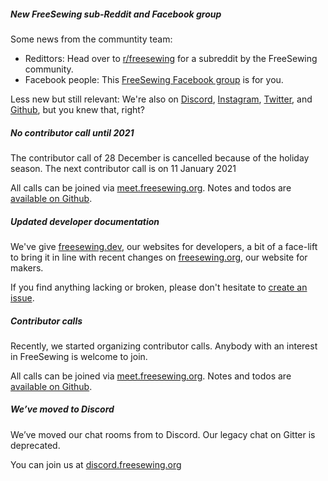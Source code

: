 ##### New FreeSewing sub-Reddit and Facebook group

Some news from the communtity team:

 - Redittors: Head over to [r/freesewing](redditors) for a subreddit by the FreeSewing community.
 - Facebook people: This [FreeSewing Facebook group](https://www.facebook.com/groups/627769821272714/) is for you.

Less new but still relevant: We're also on 
[Discord](https://discord.freesewing.org), 
[Instagram](https://instagram.com/freesewing_org), 
[Twitter](https://twitter.com/freesewing_org), 
and [Github](https://github.com/freesewing), 
but you knew that, right?


##### No contributor call until 2021

The contributor call of 28 December is cancelled because of the holiday season.
The next contributor call is on 11 January 2021

All calls can be joined via [meet.freesewing.org](https://meet.freesewing.org/). 
Notes and todos are [available on Github](https://github.com/freesewing/freesewing/issues?q=is%3Aissue+is%3Aopen+label%3Afscc).

##### Updated developer documentation

We've give [freesewing.dev](https://freesewing.dev/), our websites for
developers, a bit of a face-lift to bring it in line with recent changes
on [freesewing.org](https://freesewing.org/), our website for makers.

If you find anything lacking or broken, please don't hesitate
to [create an issue](https://github.com/freesewing/freesewing/issues/new).

##### Contributor calls

Recently, we started organizing contributor calls. 
Anybody with an interest in FreeSewing is welcome to join.

All calls can be joined via [meet.freesewing.org](https://meet.freesewing.org/). 
Notes and todos are [available on Github](https://github.com/freesewing/freesewing/issues?q=is%3Aissue+is%3Aopen+label%3Afscc).

##### We’ve moved to Discord

We’ve moved our chat rooms from to Discord. 
Our legacy chat on Gitter is deprecated.

You can join us at [discord.freesewing.org](https://discord.freesewing.org)

